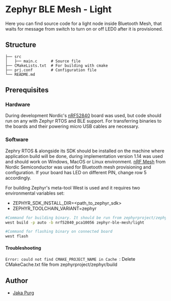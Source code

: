 # Zephyr BLE Mesh - Light

Here you can find source code for a light node inside Bluetooth Mesh, that waits for message from switch to turn on or off LED0 after it is provisioned.
## Structure

    ├── src                    
    │   ├── main.c      # Source file
    ├── CMakeLists.txt  # For building with cmake
    ├── prj.conf        # Configuration file 
    └── README.md
## Prerequisites
### Hardware
During development Nordic's [nRF52840](https://www.nordicsemi.com/Products/Development-hardware/nrf52840-dk) board was used, but code should run on any with Zephyr RTOS and BLE support. For transferring binaries to the boards and their powering micro USB cables are necessary.
### Software
Zephry RTOS & alongside its SDK should be installed on the machine where application build will be done, during implementation version 1.14 was used and should work on Windows, MacOS or Linux environment. 
[nRF Mesh](https://www.nordicsemi.com/Products/Development-tools/nRF-Mesh) from Nordic Semiconductor was used for Bluetooth mesh provisioning and configuration.
If your board has LED on different PIN, change row 5 accordingly.

For building Zephyr's meta-tool West is used and it requires two environmental variables set:

* ZEPHYR_SDK_INSTALL_DIR=<path_to_zephyr_sdk>
* ZEPHYR_TOOLCHAIN_VARIANT=zephyr

```bash
#Command for building binary. It should be run from zephyrproject/zephyr folder
west build -p auto -b nrf52840_pca10056 zephyr-ble-mesh/light

#Command for flashing binary on connected board
west flash
```
#### Troubleshooting
```Error: could not find CMAKE_PROJECT_NAME in Cache ```: Delete CMakeCache.txt file from zephyrproject/zephyr/build


## Author
- [Jaka Purg](https://www.linkedin.com/in/jaka-purg-9b25551a6/)